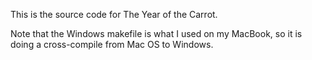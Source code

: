 This is the source code for The Year of the Carrot.

Note that the Windows makefile is what I used on my MacBook, so it is doing a cross-compile from Mac OS to Windows.
